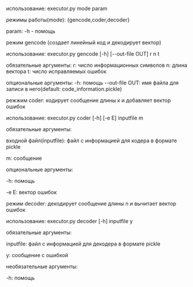 использование: executor.py mode param

режимы работы(mode): {gencode,coder,decoder}

param: -h - помощь


режим gencode (создает линейный код и декодирует вектор)

использование: executor.py gencode [-h] [--out-file OUT] r n t

обязательные аргументы:
r: число информационных символов
n: длина вектора
t: число исправляемых ошибок

опциональные аргументы:
-h: помощь
--out-file OUT: имя файла для записи в него(default:
                      code_information.pickle)

  режжим coder: кодирует сообщение длины к и добавляет вектор ошибок

использование: executor.py coder [-h] [-e E] inputfile m

обязательные аргументы:

входной файл(inputfile): файл с информацией для кодера в формате pickle

m: сообщение

опциональные аргументы:

-h: помощь

-e E: вектор ошибок

  режим decoder: декодирует сообщение длины n и вычитает вектор ошибок

использование: executor.py decoder [-h] inputfile y

обязательные аргументы:

inputfile: файл с информацией для декодера в формате pickle

y: сообщение с ошибкой

необязательные аргументы:

-h: помощь
